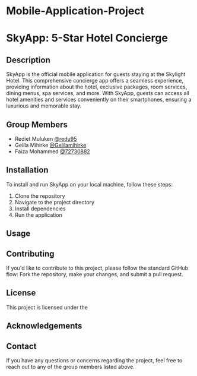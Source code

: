 # Mobile-Application-Project

# SkyApp: 5-Star Hotel Concierge

## Description
SkyApp is the official mobile application for guests staying at the Skylight Hotel. This comprehensive concierge app offers a seamless experience, providing information about the hotel, exclusive packages, room services, dining menus, spa services, and more. With SkyApp, guests can access all hotel amenities and services conveniently on their smartphones, ensuring a luxurious and memorable stay.

## Group Members
- Rediet Muluken [@redu95](https://github.com/redu95)
- Gelila Mihirke [@Gelilamihirke](https://github.com/Gelilamihirke)
- Faiza Mohammed [@72730882](https://github.com/72730882)

## Installation
To install and run SkyApp on your local machine, follow these steps:

1. Clone the repository
2. Navigate to the project directory
3. Install dependencies
4. Run the application


## Usage


## Contributing
If you'd like to contribute to this project, please follow the standard GitHub flow: Fork the repository, make your changes, and submit a pull request.

## License
This project is licensed under the 

## Acknowledgements


## Contact
If you have any questions or concerns regarding the project, feel free to reach out to any of the group members listed above.



